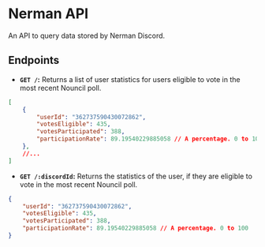# Nerman API

An API to query data stored by Nerman Discord.

## Endpoints

- **`GET /`:** Returns a list of user statistics for users eligible to vote in the most recent Nouncil poll.
```json
[
	{
		"userId": "362737590430072862",
		"votesEligible": 435,
		"votesParticipated": 388,
		"participationRate": 89.19540229885058 // A percentage. 0 to 100
	},
	//...
]
```

- **`GET /:discordId`:** Returns the statistics of the user, if they are eligible to vote in the most recent Nouncil poll.
```json
{
	"userId": "362737590430072862",
	"votesEligible": 435,
	"votesParticipated": 388,
	"participationRate": 89.19540229885058 // A percentage. 0 to 100
}
```